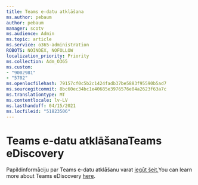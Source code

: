 ```yaml
---
title: Teams e-datu atklāšana
ms.author: pebaum
author: pebaum
manager: scotv
ms.audience: Admin
ms.topic: article
ms.service: o365-administration
ROBOTS: NOINDEX, NOFOLLOW
localization_priority: Priority
ms.collection: Adm_O365
ms.custom:
- "9002981"
- "5702"
ms.openlocfilehash: 79157cf0c5b2c1424fadb37be5883f95590b5ad7
ms.sourcegitcommit: 8bc60ec34bc1e40685e3976576e04a2623f63a7c
ms.translationtype: MT
ms.contentlocale: lv-LV
ms.lasthandoff: 04/15/2021
ms.locfileid: "51823506"
---
```

# <a name="teams-ediscovery"></a><span data-ttu-id="3e240-102">Teams e-datu atklāšana</span><span class="sxs-lookup"><span data-stu-id="3e240-102">Teams eDiscovery</span></span>

<span data-ttu-id="3e240-103">Papildinformāciju par Teams e-datu atklāšanu varat [iegūt šeit.](https://docs.microsoft.com/microsoftteams/ediscovery-investigation)</span><span class="sxs-lookup"><span data-stu-id="3e240-103">You can learn more about Teams eDiscovery [here](https://docs.microsoft.com/microsoftteams/ediscovery-investigation).</span></span>
